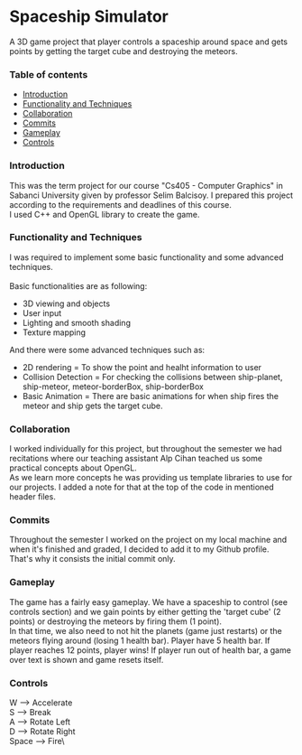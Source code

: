 # Spaceship Simulator
A 3D game project that player controls a spaceship around space and gets points by getting the target cube and destroying the meteors. 

### Table of contents

* [Introduction](#introduction)
* [Functionality and Techniques](#techniques)
* [Collaboration](#collaboration) 
* [Commits](#commits)
* [Gameplay](#gameplay)
* [Controls](#controls)


### Introduction
This was the term project for our course "Cs405 - Computer Graphics" in Sabanci University given by professor Selim Balcisoy. I prepared this project according to the requirements and deadlines of this course.\
I used C++ and OpenGL library to create the game. 

### Functionality and Techniques
I was required to implement some basic functionality and some advanced techniques.\
\
Basic functionalities are as following:
* 3D viewing and objects
* User input
* Lighting and smooth shading
* Texture mapping

And there were some advanced techniques such as:
* 2D rendering = To show the point and healht information to user
* Collision Detection = For checking the collisions between ship-planet, ship-meteor, meteor-borderBox, ship-borderBox
* Basic Animation = There are basic animations for when ship fires the meteor and ship gets the target cube. 

### Collaboration
I worked individually for this project, but throughout the semester we had recitations where our teaching assistant Alp Cihan teached us some practical concepts about OpenGL.\
As we learn more concepts he was providing us template libraries to use for our projects. I added a note for that at the top of the code in mentioned header files.

### Commits
Throughout the semester I worked on the project on my local machine and when it's finished and graded, I decided to add it to my Github profile. That's why it consists the initial commit only.

### Gameplay
The game has a fairly easy gameplay. We have a spaceship to control (see controls section) and we gain points by either getting the 'target cube' (2 points) or destroying the meteors by firing them (1 point).\
In that time, we also need to not hit the planets (game just restarts) or the meteors flying around (losing 1 health bar). 
Player have 5 health bar. If player reaches 12 points, player wins! If player run out of health bar, a game over text is shown and game resets itself.

### Controls
W     --> Accelerate\
S     --> Break\
A     --> Rotate Left\
D     --> Rotate Right\
Space --> Fire\


